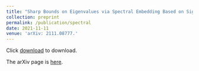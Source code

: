 ```yaml
---
title: "Sharp Bounds on Eigenvalues via Spectral Embedding Based on Signless Laplacians"
collection: preprint
permalink: /publication/spectral
date: 2021-11-11
venue: 'arXiv: 2111.08777.'
---
```


Click [download](zf-wei.github.io/files/spectral.pdf) to download.

The arXiv page is [here](https://arxiv.org/abs/2111.08777).
